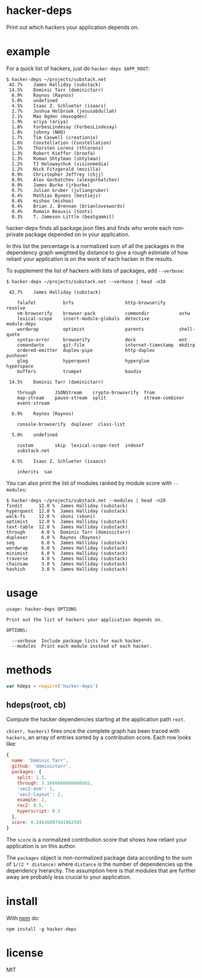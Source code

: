 # hacker-deps

Print out which hackers your application depends on.

# example

For a quick list of hackers, just do `hacker-deps $APP_ROOT`:

```
$ hacker-deps ~/projects/substack.net
 42.7%    James Halliday (substack)
 14.5%    Dominic Tarr (dominictarr)
  6.9%    Raynos (Raynos)
  5.0%    undefined
  4.5%    Isaac Z. Schlueter (isaacs)
  2.7%    Joshua Holbrook (jesusabdullah)
  2.1%    Max Ogden (maxogden)
  1.9%    ariya (ariya)
  1.8%    ForbesLindesay (ForbesLindesay)
  1.8%    johnny (NHQ)
  1.7%    Tim Caswell (creationix)
  1.6%    Constellation (Constellation)
  1.3%    Thorsten Lorenz (thlorenz)
  1.3%    Robert Kieffer (broofa)
  1.3%    Roman Shtylman (shtylman)
  1.2%    TJ Holowaychuk (visionmedia)
  1.2%    Nick Fitzgerald (mozilla)
  0.9%    Christopher Jeffrey (chjj)
  0.9%    Alex Gorbatchev (alexgorbatchev)
  0.9%    James Burke (jrburke)
  0.7%    Julian Gruber (juliangruber)
  0.4%    Mathias Bynens (bestiejs)
  0.4%    mishoo (mishoo)
  0.4%    Brian J. Brennan (brianloveswords)
  0.4%    Romain Beauxis (toots)
  0.3%    T. Jameson Little (beatgammit)
```

hacker-deps finds all package.json files and finds who wrote each non-private
package depended on in your application.

In this list the percentage is a normalized sum of all the packages in the
dependency graph weighted by distance to give a rough estimate of how reliant
your application is on the work of each hacker in the results.

To supplement the list of hackers with lists of packages, add `--verbose`:

```
$ hacker-deps ~/projects/substack.net --verbose | head -n30

 42.7%    James Halliday (substack)

    falafel          brfs                   http-browserify     resolve
    vm-browserify    browser-pack           commondir           astw
    lexical-scope    insert-module-globals  detective           module-deps
    wordwrap         optimist               parents             shell-quote
    syntax-error     browserify             deck                ent
    comandante       git-file               internet-timestamp  mkdirp
    ordered-emitter  duplex-pipe            http-duplex         pushover
    glog             hyperquest             hyperglue           hyperspace
    buffers          trumpet                baudio

 14.5%    Dominic Tarr (dominictarr)

    through       JSONStream    crypto-browserify  from
    map-stream    pause-stream  split              stream-combiner
    event-stream

  6.9%    Raynos (Raynos)

    console-browserify  duplexer  class-list

  5.0%    undefined

    custom        skip  lexical-scope-test  indexof
    substack.net

  4.5%    Isaac Z. Schlueter (isaacs)

    inherits  sax
```

You can also print the list of modules ranked by module score with `--modules`:

```
$ hacker-deps ~/projects/substack.net --modules | head -n20
findit      12.0 %  James Halliday (substack)
hyperquest  12.0 %  James Halliday (substack)
walk-fs     12.0 %  skoni (skoni)
optimist    12.0 %  James Halliday (substack)
text-table  12.0 %  James Halliday (substack)
through      6.0 %  Dominic Tarr (dominictarr)
duplexer     6.0 %  Raynos (Raynos)
seq          6.0 %  James Halliday (substack)
wordwrap     6.0 %  James Halliday (substack)
minimist     6.0 %  James Halliday (substack)
traverse     4.0 %  James Halliday (substack)
chainsaw     3.0 %  James Halliday (substack)
hashish      3.0 %  James Halliday (substack)
```

# usage

```
usage: hacker-deps OPTIONS

Print out the list of hackers your application depends on.

OPTIONS:

  --verbose  Include package lists for each hacker.
  --modules  Print each module instead of each hacker.

```

# methods

``` js
var hdeps = require('hacker-deps')
```

## hdeps(root, cb)

Compute the hacker dependencies starting at the application path `root`.

`cb(err, hackers)` fires once the complete graph has been traced with `hackers`,
an array of entries sorted by a contribution score. Each row looks like:

``` js
{
  name: 'Dominic Tarr',
  github: 'dominictarr',
  packages: {
    split: 1.5,
    through: 3.1666666666666665,
    'vec2-dom': 1,
    'vec2-layout': 2,
    example: 2,
    rec2: 0.5,
    hyperscript: 0.5
  },
  score: 0.24436807941962585
}
```

The `score` is a normalized contribution score that shows how reliant your
application is on this author.

The `packages` object is non-normalized package data according to the sum of
`1/(2 * distance)` where `distance` is the number of dependencies up the
dependency hierarchy. The assumption here is that modules that are further away
are probably less crucial to your application.

# install

With [npm](https://npmjs.org) do:

```
npm install -g hacker-deps
```

# license

MIT
